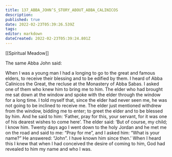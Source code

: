 ```yaml
---
title: 137_ABBA_JOHN’S_STORY_ABOUT_ABBA_CALINICOS
description: 
published: true
date: 2022-02-23T05:39:26.539Z
tags: 
editor: markdown
dateCreated: 2022-02-23T05:39:24.801Z
---
```


[[Spiritual Meadow]]
 
The same Abba John said:  
 
When I was a young man I had a longing to go to the great and famous elders, to receive their blessing and to be edified by them. I heard of Abba Calinicos the Great, the recluse at the Monastery of Abba Sabas. I asked one of them who knew him to bring me to him. The elder who had brought me sat down at the window and spoke with the elder through the window for a long time. I told myself that, since the elder had never seen me, he was not going to be inclined to receive me. The elder just mentioned withdrew from the window, bidding me to enter; to greet the elder and to be blessed by him. And he said to him: ‘Father, pray for this, your servant, for it was one of his dearest wishes to come here’. The elder said: ‘But of course, my child; I know him. Twenty days ago I went down to the holy Jordan and he met me on the road and said to me: “Pray for me”, and I asked him: “What is your name?” He answered: “John”. I have known him since then.’ When I heard this I knew that when I had conceived the desire of coming to him, God had revealed to him my name and who I was.
